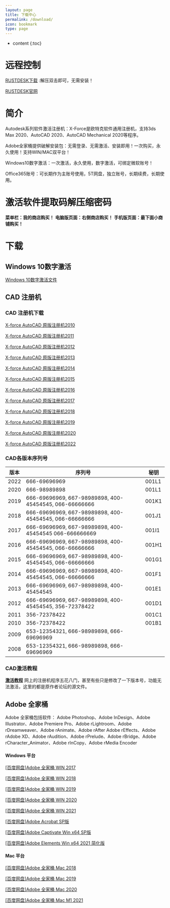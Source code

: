 ```yaml
---
layout: page
title: 下载中心
permalink: /download/
icon: bookmark
type: page
---
```


* content
{:toc}

# 远程控制

[RUSTDESK下载](http://gitee.com/rustdesk/rustdesk/attach_files/815641/download/rustdesk-1.1.8-windows_x64-portable.zip) :解压双击即可，无需安装！

[RUSTDESK官网](http://rustdesk.com/zh/)

# 简介 

Autodesk系列软件激活注册机：X-Force是欧特克软件通用注册机，支持3ds Max 2020、AutoCAD 2020、AutoCAD Mechanical 2020等程序。

Adobe全家桶提供破解安装包：无需登录、无需激活、安装即用！一次购买，永久使用！支持WIN/MAC双平台！

Windows10数字激活：一次激活，永久使用，数字激活，可绑定微软账号！

Office365账号：可长期作为主账号使用，5T网盘，独立账号，长期续费，长期使用。

# 激活软件提取码解压缩密码  

**菜单栏：我的商店购买！**
**电脑版页面：右侧商店购买！**
**手机版页面：最下面小商铺购买！**

# 下载

## Windows 10数字激活

[Windows 10数字激活文件](https://ods.lanzoui.com/i1lPsu0kkaf)

## CAD 注册机

### CAD 注册机下载
[X-force AutoCAD 原版注册机2010](https://ods.lanzoui.com/iVMVNtzl0yj) 

[X-force AutoCAD 原版注册机2011](https://ods.lanzoui.com/iJGTYtzljkj)

[X-force AutoCAD 原版注册机2012](https://ods.lanzoui.com/iDOPAtzl5sd)

[X-force AutoCAD 原版注册机2013](https://ods.lanzoui.com/itrJ9tzl6pg)

[X-force AutoCAD 原版注册机2014](https://ods.lanzoui.com/i7GZ1tzl75c)

[X-force AutoCAD 原版注册机2015](https://ods.lanzoui.com/iB0w2tzl79g)

[X-force AutoCAD 原版注册机2016](https://ods.lanzoui.com/ip42ltzl7cj)

[X-force AutoCAD 原版注册机2017](https://ods.lanzoui.com/iAFRqtzl7mj)

[X-force AutoCAD 原版注册机2018](https://ods.lanzoui.com/ixFxCtzl7qd)

[X-force AutoCAD 原版注册机2019](https://ods.lanzoui.com/io5CQtzkyzi)

[X-force AutoCAD 原版注册机2020](https://ods.lanzoui.com/iaCZztzkzcb)

[X-force AutoCAD 原版注册机2022](https://ods.lanzoui.com/iOhUhtzl0sd)

### CAD各版本序列号

|版本|序列号|秘钥|
|---|---|---|
|2022|666-69696969|001L1|
|2020|666-98989898|001L1|
|2019|666-69696969, 667-98989898, 400-45454545, 066-66666666|001K1|
|2018|666-69696969, 667-98989898, 400-45454545, 066-66666666| 001J1|
|2017|666-69696969, 667-98989898, 400-45454545 066-666666669|001I1|
|2016|666-69696969, 667-98989898, 400-45454545, 066-66666666|001H1|
|2015|666-69696969, 667-98989898, 400-45454545, 066-66666666|001G1|
|2014|666-69696969, 667-98989898, 400-45454545, 066-66666666|001F1|
|2013|666-69696969, 667-98989898, 400-45454545|001E1|
|2012|666-69696969, 667-98989898, 400-45454545, 356-72378422|001D1|
|2011|356-72378422|001C1|
|2010|356-72378422|001B1|
|2009|653-12354321, 666-98989898, 666-69696969| |
|2008|653-12354321, 666-98989898, 666-69696969| |

### CAD激活教程

**[激活教程](/cad/)**
网上的注册机程序五花八门，甚至有些只是修改了一下版本号，功能无法激活，这里的都是原作者论坛的源文件。

## Adobe 全家桶
Adobe 全家桶包括软件： Adobe Photoshop、Adobe InDesign、Adobe Illustrator、Adobe Premiere Pro、Adobe rLightroom、Adobe rDreamweaver、Adobe rAnimate、Adobe rAfter   Adobe rEffects、Adobe rAdobe XD、Adobe rAudition、Adobe rPrelude、Adobe rBridge、Adobe rCharacter_Animator、Adobe rInCopy、Adobe rMedia Encoder 

#### Windows 平台

[[百度网盘]Adobe 全家桶  WIN 2017](https://pan.baidu.com/s/1qkphct5gWfgz0t5JBSa0Zw)

[[百度网盘]Adobe 全家桶  WIN 2018](https://pan.baidu.com/s/1Zew0XZM8nw5nfVjybNmXWA)

[[百度网盘]Adobe 全家桶  WIN 2019](https://pan.baidu.com/s/1vkUzXAhgwALroOnZSof1mw)

[[百度网盘]Adobe 全家桶  WIN 2020](https://pan.baidu.com/s/1gChCB9jE6OZ8YdDNy392Bg)

[[百度网盘]Adobe 全家桶  WIN 2021](https://pan.baidu.com/s/1yR9HjMgLC86foN4JbkTrqQ)

[[百度网盘]Adobe Acrobat SP版](https://pan.baidu.com/s/1Rz7_43gHHt-S3c1eXTPaLQ)

[[百度网盘]Adobe Captivate Win x64 SP版](https://pan.baidu.com/s/1IJetSmOPsHhhoeb5_Vv1FA)

[[百度网盘]Adobe Elements Win x64  2021 简化版](https://pan.baidu.com/s/17NJaMZAzzGK8qhB3WS0A2w)


#### Mac 平台


[[百度网盘]Adobe 全家桶  Mac 2018](https://pan.baidu.com/s/1BLajy0jxDhncvxCWxvq21A)

[[百度网盘]Adobe 全家桶  Mac 2019](https://pan.baidu.com/s/1eAXcAR1-2ONnXAe-SVpurQ)

[[百度网盘]Adobe 全家桶  Mac 2020](https://pan.baidu.com/s/1dLKOYtGvXfX8Z9KDt55JFA)

[[百度网盘]Adobe 全家桶  Mac M1 2021](https://pan.baidu.com/s/1yISAD5U5QiRQchcTSWEC9w)


